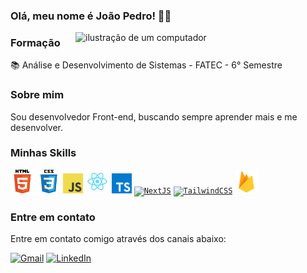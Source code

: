 ### Olá, meu nome é João Pedro! 🤙🏻 

<img src="https://github.com/joao0814/joao0814/assets/85847514/b95671b0-efac-404f-a93b-ef1da6c7f4b8" alt="ilustração de um computador" min-width="400px" max-width="400px" width="400px" align="right">

### Formação 

<p align="left">
  📚 Análise e Desenvolvimento de Sistemas - FATEC - 6° Semestre 
</p>


### Sobre mim 
<p align="left">
  Sou desenvolvedor Front-end, buscando sempre aprender mais e me desenvolver. 
</p>


### Minhas Skills

<code><a href="https://developer.mozilla.org/pt-BR/docs/Web/HTML" target="_blank"><img height="38" src="https://raw.githubusercontent.com/github/explore/80688e429a7d4ef2fca1e82350fe8e3517d3494d/topics/html/html.png" alt="HTML5"/></a></code>
<code><a href="https://developer.mozilla.org/pt-BR/docs/Web/CSS" target="_blank"><img height="38" src="https://raw.githubusercontent.com/github/explore/80688e429a7d4ef2fca1e82350fe8e3517d3494d/topics/css/css.png" alt="CSS"/></a></code>
<code><a href="https://developer.mozilla.org/pt-BR/docs/Web/JavaScript" target="_blank"><img height="32" src="https://raw.githubusercontent.com/github/explore/80688e429a7d4ef2fca1e82350fe8e3517d3494d/topics/javascript/javascript.png" alt="Javascript"/></a></code>
<code><a href="https://developer.mozilla.org/pt-BR/docs/Learn/Tools_and_testing/Client-side_JavaScript_frameworks/React_getting_started" target="_blank"><img height="38" src="https://raw.githubusercontent.com/github/explore/80688e429a7d4ef2fca1e82350fe8e3517d3494d/topics/react/react.png" alt="React"/></a></code>
<code><a href="https://www.typescriptlang.org/docs/handbook/typescript-in-5-minutes.html" target="_blank"><img height="32" src="https://raw.githubusercontent.com/github/explore/80688e429a7d4ef2fca1e82350fe8e3517d3494d/topics/typescript/typescript.png" alt="Typescript"/></a></code>
<code><a href="https://nextjs.org/docs" target="_blank"><img height="37" src="https://github.com/joao0814/joao0814/assets/85847514/8640d891-b667-4bbd-b8e4-b7fc06b241da" alt="NextJS"/></a></code>
<code><a href="https://v2.tailwindcss.com/docs/installation" target="_blank"><img height="37" src="https://raw.githubusercontent.com/danielcranney/readme-generator/main/public/icons/skills/tailwindcss-colored.svg" alt="TailwindCSS"/></a></code>
<code><a href="https://v2.tailwindcss.com/docs/installation" target="_blank"><img height="37" src="https://raw.githubusercontent.com/github/explore/80688e429a7d4ef2fca1e82350fe8e3517d3494d/topics/firebase/firebase.png" alt="Firebase"/></a></code>

### Entre em contato 

<p align="left">
  Entre em contato comigo através dos canais abaixo:
</p>

<p align="left">
  <a href="mailto:joaopmfranca@gmail.com" title="Gmail">
  <img src="https://img.shields.io/badge/-Gmail-FF0000?style=flat-square&labelColor=FF0000&logo=gmail&logoColor=white&link=LINK-DO-SEU-GMAIL" alt="Gmail"/></a>
  <a href="https://www.linkedin.com/in/jo%C3%A3o-pedro-fran%C3%A7a-4990791b7/" title="LinkedIn">
  <img src="https://img.shields.io/badge/-Linkedin-0e76a8?style=flat-square&logo=Linkedin&logoColor=white&link=LINK-DO-SEU-LINKEDIN" alt="LinkedIn"/></a>
</p>
